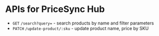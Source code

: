 # APIs for PriceSync Hub

* `GET` `/search?query=` - search products by name and filter parameters
* `PATCH` `/update-product/:sku` - update product name, price by SKU